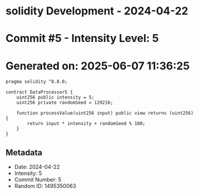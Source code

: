 ﻿# solidity Development - 2024-04-22
# Commit #5 - Intensity Level: 5
# Generated on: 2025-06-07 11:36:25
```solidity
pragma solidity ^0.8.0;

contract DataProcessor5 {
    uint256 public intensity = 5;
    uint256 private randomSeed = 129216;

    function processValue(uint256 input) public view returns (uint256) {
        return input * intensity + randomSeed % 100;
    }
}
```
## Metadata
- Date: 2024-04-22
- Intensity: 5
- Commit Number: 5
- Random ID: 1495350063
